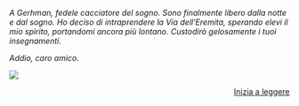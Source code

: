 <p><i>A Gerhman, fedele cacciatore del sogno. Sono finalmente libero dalla notte e dal sogno. Ho deciso di intraprendere la Via dell'Eremita, sperando elevi il mio spirito, portandomi ancora più lontano. Custodirò gelosamente i tuoi insegnamenti. 
  
Addio, caro amico.</i></p>

<img src="https://lh3.googleusercontent.com/_Xz7THFoUxf7nwcGVe3gwFvq8vYLRpXB0DBVMkExQtLch-J-JZepoA4KiQPtWHg7y8QKr-NimFtilDyzLIYTMsCmtZbo3OeLVsuFeGf8I6gahdH2bihKdy0odKK5V8VQfhitvoK-m12a5KKOoRD_azzT8ThmO0Pj7aeYN7YSgcO3GGbaW4fdUoEvebMw1wg9KJetMG3RiYQLdUjsemrMYb7GeA5GGSZKcBDmN_l5qIuSoQd3Y4Py1sVVS1zQJUUU_SCC8IAo8T5gxaPb2eps3My-wrTV3Y1XsKOVrEjCTzamW5sUo-aCalcvPvNyWrwMOyn0yUtR-RUk5VGk0tKGPlGK_Sd6DD8PukqDovG2UMzmdWNnPZhj-QXEsrynBA6bEUN4wVeCfjmdgZ4VBCfjEiyZaf0iMTyBmizMy_zfbntBmNLKnnZ4t7Il28ei52o0X8FYkceFiE5AZv8-76nGrzBqSMxvLGi9RWtanQoGWc5n81wgFkRc22UaA0OgbBqjFRMLAeP1QwmbLatHJBZTd8bZ4-Doxib8cU6iWAf_INGBvSNx8JVWZFL6ofjTPt6xRjJH-LompnrUzZRRD_XaU0tNhf_ctwFUxwgB0Q=w521-h588-no">



<a style="float:right;" href="https://oscartuli.github.io/Distruzione.html">Inizia a leggere</a> 
